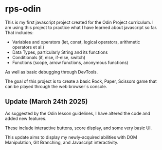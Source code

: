 # rps-odin
This is my first javascript project created for the Odin Project curriculum.
I am using this project to practice what I have learned about javascript so far.
That includes:
- Variables and operators (let, const, logical operators, arithmetic operators et al.)
- Data Types, particularly String and its functions
- Conditionals (if, else, if-else, switch)
- Functions (scope, arrow functions, anonymous functions)

As well as basic debugging through DevTools.

The goal of this project is to create a basic Rock, Paper, Scissors game that can be played through the web browser`s console.

## Update (March 24th 2025)
As suggested by the Odin lesson guidelines, I have altered the code and added new features.

These include interactive buttons, score display, and some very basic UI.

This update aims to display my newly-acquired abilities with DOM Manipulation, Git Branching, and Javascript interactivity.